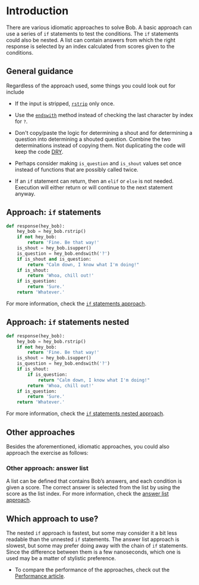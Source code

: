# Introduction

There are various idiomatic approaches to solve Bob.
A basic approach can use a series of `if` statements to test the conditions.
The `if` statements could also be nested.
A list can contain answers from which the right response is selected by an index calculated from scores given to the conditions.

## General guidance

Regardless of the approach used, some things you could look out for include

- If the input is stripped, [`rstrip`][rstrip] only once.

- Use the [`endswith`][endswith] method instead of checking the last character by index for `?`.

- Don't copy/paste the logic for determining a shout and for determining a question into determining a shouted question.
  Combine the two determinations instead of copying them.
  Not duplicating the code will keep the code [DRY][dry].

- Perhaps consider making `is_question` and `is_shout` values set once instead of functions that are possibly called twice.

- If an `if` statement can return, then an `elif` or `else` is not needed.
  Execution will either return or will continue to the next statement anyway.

## Approach: `if` statements

```python
def response(hey_bob):
    hey_bob = hey_bob.rstrip()
    if not hey_bob:
        return 'Fine. Be that way!'
    is_shout = hey_bob.isupper()
    is_question = hey_bob.endswith('?')
    if is_shout and is_question:
        return "Calm down, I know what I'm doing!"
    if is_shout:
        return 'Whoa, chill out!'
    if is_question:
        return 'Sure.'
    return 'Whatever.'

```

For more information, check the [`if` statements approach][approach-if].

## Approach: `if` statements nested

```python
def response(hey_bob):
    hey_bob = hey_bob.rstrip()
    if not hey_bob:
        return 'Fine. Be that way!'
    is_shout = hey_bob.isupper()
    is_question = hey_bob.endswith('?')
    if is_shout:
        if is_question:
            return "Calm down, I know what I'm doing!"
        return 'Whoa, chill out!'
    if is_question:
        return 'Sure.'
    return 'Whatever.'

```

For more information, check the [`if` statements nested approach][approach-if-nested].

## Other approaches

Besides the aforementioned, idiomatic approaches, you could also approach the exercise as follows:

### Other approach: answer list

A list can be defined that contains Bob’s answers, and each condition is given a score.
The correct answer is selected from the list by using the score as the list index.
For more information, check the [answer list approach][approach-answer-list].

## Which approach to use?

The nested `if` approach is fastest, but some may consider it a bit less readable than the unnested `if` statements.
The answer list approach is slowest, but some may prefer doing away with the chain of `if` statements.
Since the difference between them is a few nanoseconds, which one is used may be a matter of stylistic preference.

- To compare the performance of the approaches, check out the [Performance article][article-performance].

[rstrip]: https://docs.python.org/3/library/stdtypes.html?highlight=rstrip#str.rstrip
[endswith]: https://docs.python.org/3/library/stdtypes.html?highlight=strip#str.endswith
[dry]: https://en.wikipedia.org/wiki/Don%27t_repeat_yourself
[approach-if]: https://exercism.org/tracks/python/exercises/bob/approaches/if-statements
[approach-if-nested]: https://exercism.org/tracks/python/exercises/bob/approaches/if-statements-nested
[approach-answer-list]: https://exercism.org/tracks/python/exercises/bob/approaches/answer-list
[article-performance]: https://exercism.org/tracks/python/exercises/bob/articles/performance
